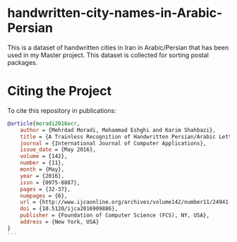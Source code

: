 # handwritten-city-names-in-Arabic-Persian
This is a dataset of handwritten cities in Iran in Arabic/Persian that has been used in my Master project. This dataset is collected for sorting postal packages.


# Citing the Project
To cite this repository in publications:
```bibtex
@article{moradi2016ocr,
	author = {Mehrdad Moradi, Mohammad Eshghi and Karim Shahbazi},
	title = {A Trainless Recognition of Handwritten Persian/Arabic Letters using Primitive Elements},
	journal = {International Journal of Computer Applications},
	issue_date = {May 2016},
	volume = {142},
	number = {11},
	month = {May},
	year = {2016},
	issn = {0975-8887},
	pages = {32-37},
	numpages = {6},
	url = {http://www.ijcaonline.org/archives/volume142/number11/24941-2016909886},
	doi = {10.5120/ijca2016909886},
	publisher = {Foundation of Computer Science (FCS), NY, USA},
	address = {New York, USA}
}
'''

